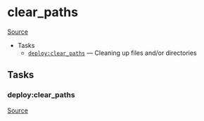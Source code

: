 <!-- DO NOT EDIT THIS FILE! -->
<!-- Instead edit recipe/deploy/clear_paths.php -->
<!-- Then run bin/docgen -->

# clear_paths

[Source](/recipe/deploy/clear_paths.php)



* Tasks
  * [`deploy:clear_paths`](#deployclear_paths) — Cleaning up files and/or directories


## Tasks
### deploy:clear_paths
[Source](https://github.com/deployphp/deployer/search?q=%22deploy%3Aclear_paths%22+in%3Afile+language%3Aphp+path%3Arecipe%2Fdeploy+filename%3Aclear_paths.php)



